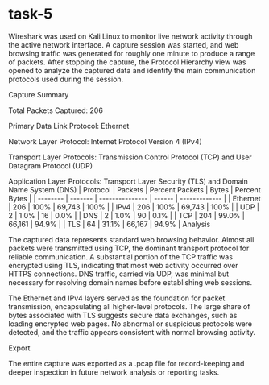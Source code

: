 # task-5
Wireshark was used on Kali Linux to monitor live network activity through the active network interface. A capture session was started, and web browsing traffic was generated for roughly one minute to produce a range of packets. After stopping the capture, the Protocol Hierarchy view was opened to analyze the captured data and identify the main communication protocols used during the session.

Capture Summary

Total Packets Captured: 206

Primary Data Link Protocol: Ethernet

Network Layer Protocol: Internet Protocol Version 4 (IPv4)

Transport Layer Protocols: Transmission Control Protocol (TCP) and User Datagram Protocol (UDP)

Application Layer Protocols: Transport Layer Security (TLS) and Domain Name System (DNS)
| Protocol | Packets | Percent Packets | Bytes  | Percent Bytes |
| -------- | ------- | --------------- | ------ | ------------- |
| Ethernet | 206     | 100%            | 69,743 | 100%          |
| IPv4     | 206     | 100%            | 69,743 | 100%          |
| UDP      | 2       | 1.0%            | 16     | 0.0%          |
| DNS      | 2       | 1.0%            | 90     | 0.1%          |
| TCP      | 204     | 99.0%           | 66,161 | 94.9%         |
| TLS      | 64      | 31.1%           | 66,167 | 94.9%         |
Analysis

The captured data represents standard web browsing behavior. Almost all packets were transmitted using TCP, the dominant transport protocol for reliable communication. A substantial portion of the TCP traffic was encrypted using TLS, indicating that most web activity occurred over HTTPS connections. DNS traffic, carried via UDP, was minimal but necessary for resolving domain names before establishing web sessions.

The Ethernet and IPv4 layers served as the foundation for packet transmission, encapsulating all higher-level protocols. The large share of bytes associated with TLS suggests secure data exchanges, such as loading encrypted web pages. No abnormal or suspicious protocols were detected, and the traffic appears consistent with normal browsing activity.

Export

The entire capture was exported as a .pcap file for record-keeping and deeper inspection in future network analysis or reporting tasks.
